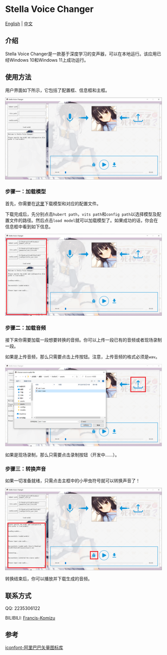 # Stella Voice Changer

[English](README.md) | [中文](README-zh.md)

## 介绍

Stella Voice Changer是一款基于深度学习的变声器，可以在本地运行。该应用已经Windows 10和Windows 11上成功运行。


## 使用方法

用户界面如下所示，它包括了配置框、信息框和主框。

[![gui-1](assets/gui-1.png)](assets/gui-1.png)



### 步骤一：加载模型

首先，你需要在[这里](https://github.com/Francis-Komizu/StellaVC-ModelList)下载模型和对应的配置文件。

下载完成后，先分别点击`hubert path`，`vits path`和`config path`以选择模型及配置文件的路径。然后点击`load model`就可以加载模型了。如果成功的话，你会在信息框中看到如下信息。

![gui-2](assets/gui-2.png)



### 步骤二：加载音频

接下来你需要加载一段想要转换的音频。你可以上传一段已有的音频或者现场录制一段。

如果是上传音频，那么只需要点击上传按钮。注意，上传音频的格式必须是`wav`。

![gui-3](assets/gui-3.png)

如果是现场录制，那么只需要点击录制按钮（开发中……）。



### 步骤三：转换声音

如果一切准备就绪，只需点击主框中的小甲虫符号就可以转换声音了！

![gui-4](assets/gui-4.png)

转换结束后，你可以播放并下载生成的音频。



## 联系方式

QQ: 2235306122

BILIBILI: [Francis-Komizu](https://space.bilibili.com/636704927?spm_id_from=333.1007.0.0)



## 参考

[iconfont-阿里巴巴矢量图标库](https://www.iconfont.cn/)
